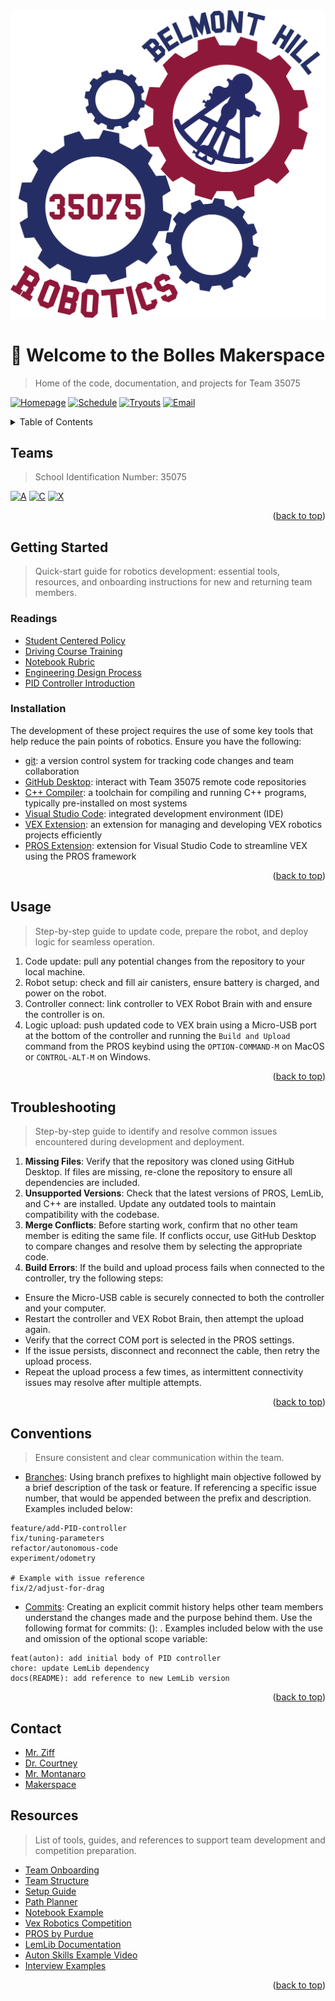 <div id="readme-top"></div>

<!-- PROJECT HEADER -->

<img src="./logo.png"/>

# 👋 Welcome to the Bolles Makerspace

> Home of the code, documentation, and projects for Team 35075

<!-- CALL TO ACTIONS -->

[![Homepage](https://img.shields.io/badge/🌐%20Homepage-grey?style=for-the-badge)](https://www.belmonthill.org/academics/makerspace) [![Schedule](https://img.shields.io/badge/📅%20Schedule-grey?style=for-the-badge)](https://docs.google.com/spreadsheets/d/1Smz0CalpF-jE7a2SaGa_jDIG1iLWu79YZ74349uV4Gw/edit?gid=137642311#gid=137642311) [![Tryouts](https://img.shields.io/badge/📝%20Tryouts-grey?style=for-the-badge)](https://docs.google.com/document/d/1SjdNTTJCPgrgd9IDQ0ClZmTv1YIK-AfD-5bnmVDkVfw/edit?tab=t.0#heading=h.9a4g126o8pnp) [![Email](https://img.shields.io/badge/📧%20Email-grey?style=for-the-badge)](makerspace@belmonthill.org)

<!-- TABLE OF CONTENTS -->
<details>
  <summary>Table of Contents</summary>
  <ol>
    <li><a href="#teams">Teams</a></li>
    <li><a href="#getting-started">Getting Started</a></li>
    <li><a href="#usage">Usage</a></li>
    <li><a href="#troubleshooting">Troubleshooting</a></li>
    <li><a href="#conventions">Conventions</a></li>
    <li><a href="#contact">Contact</a></li>
    <li><a href="#resources">Resources</a></li>
  </ol>
</details>
  <!-- ABOUT THE PROJECT -->

## Teams

> School Identification Number: 35075

[![A](https://img.shields.io/badge/A-grey?style=for-the-badge)](https://github.com/Belmont-Hill-Makerspace/35075A) [![C](https://img.shields.io/badge/C-grey?style=for-the-badge)](https://github.com/Belmont-Hill-Makerspace/35075C_2024-2025) [![X](https://img.shields.io/badge/X-grey?style=for-the-badge)](https://github.com/Belmont-Hill-Makerspace/35075X_Main_24-25)

<p align="right">(<a href="#readme-top">back to top</a>)</p>

<!-- GETTING STARTED -->

## Getting Started

> Quick-start guide for robotics development: essential tools, resources, and onboarding instructions for new and returning team members.


### Readings
- [Student Centered Policy](https://v5rc-kb.recf.org/hc/en-us/articles/9654578622487-Student-Centered-Policy)
- [Driving Course Training](https://v5rc-kb.recf.org/hc/en-us/articles/9652732380055-VEX-V5-Robotics-Competition-Drive-Team-Training-Course-2024-25-High-Stakes)
- [Notebook Rubric](./notebook-rubric.pdf)
- [Engineering Design Process](https://v5rc-kb.recf.org/hc/en-us/articles/9628278280215-Engineering-Design-Process)
- [PID Controller Introduction](https://drive.google.com/file/d/166zqVQZYmXL9I0Y7ppLrOE1ZkAhLqQ1O/view)


### Installation

The development of these project requires the use of some key tools that help reduce the pain points of robotics. Ensure you have the following:

- [git](https://git-scm.com/): a version control system for tracking code changes and team collaboration
- [GitHub Desktop](https://desktop.github.com/download/): interact with Team 35075 remote code repositories
- [C++ Compiler](https://releases.llvm.org/download.html): a toolchain for compiling and running C++ programs, typically pre-installed on most systems
- [Visual Studio Code](https://code.visualstudio.com/): integrated development environment (IDE)
- [VEX Extension](https://marketplace.visualstudio.com/items?itemName=VEXRobotics.vexcode): an extension for managing and developing VEX robotics projects efficiently
- [PROS Extension](https://marketplace.visualstudio.com/items?itemName=sigbots.pros): extension for Visual Studio Code to streamline VEX using the PROS framework

<p align="right">(<a href="#readme-top">back to top</a>)</p>

<!-- USAGE EXAMPLES -->

## Usage

> Step-by-step guide to update code, prepare the robot, and deploy logic for seamless operation.


1. Code update: pull any potential changes from the repository to your local machine.
2. Robot setup: check and fill air canisters, ensure battery is charged, and power on the robot.
3. Controller connect: link controller to VEX Robot Brain with and ensure the controller is on.
4. Logic upload: push updated code to VEX brain using a Micro-USB port at the bottom of the controller and running the `Build and Upload` command from the PROS keybind using the `OPTION-COMMAND-M` on MacOS or `CONTROL-ALT-M` on Windows.

<p align="right">(<a href="#readme-top">back to top</a>)</p>

<!-- STRUCTURE -->

## Troubleshooting

> Step-by-step guide to identify and resolve common issues encountered during development and deployment.

1. **Missing Files**: Verify that the repository was cloned using GitHub Desktop. If files are missing, re-clone the repository to ensure all dependencies are included.
2. **Unsupported Versions**: Check that the latest versions of PROS, LemLib, and C++ are installed. Update any outdated tools to maintain compatibility with the codebase.
3. **Merge Conflicts**: Before starting work, confirm that no other team member is editing the same file. If conflicts occur, use GitHub Desktop to compare changes and resolve them by selecting the appropriate code.
4. **Build Errors**: If the build and upload process fails when connected to the controller, try the following steps:
  - Ensure the Micro-USB cable is securely connected to both the controller and your computer.
  - Restart the controller and VEX Robot Brain, then attempt the upload again.
  - Verify that the correct COM port is selected in the PROS settings.
  - If the issue persists, disconnect and reconnect the cable, then retry the upload process.
  - Repeat the upload process a few times, as intermittent connectivity issues may resolve after multiple attempts.
<p align="right">(<a href="#readme-top">back to top</a>)</p>

<!-- CONVENTIONS -->

## Conventions

> Ensure consistent and clear communication within the team.

- [Branches](https://www.geeksforgeeks.org/how-to-naming-conventions-for-git-branches/): Using branch prefixes to highlight main objective followed by a brief description of the task or feature. If referencing a specific issue number, that would be appended between the prefix and description. Examples included below:

```
feature/add-PID-controller
fix/tuning-parameters
refactor/autonomous-code
experiment/odometry

# Example with issue reference
fix/2/adjust-for-drag
```

- [Commits](https://www.conventionalcommits.org/en/v1.0.0/): Creating an explicit commit history helps other team members understand the changes made and the purpose behind them. Use the following format for commits: <type>(<scope>): <description>. Examples included below with the use and omission of the optional scope variable:

```
feat(auton): add initial body of PID controller
chore: update LemLib dependency
docs(README): add reference to new LemLib version
```

<p align="right">(<a href="#readme-top">back to top</a>)</p>

<!-- CONTACT -->

## Contact

- [Mr. Ziff](ziff@belmonthill.org)
- [Dr. Courtney](courtneym@belmonthill.org)
- [Mr. Montanaro](montanaromi@belmonthill.org)
- [Makerspace](makerspace@belmonthill.org)


<!-- ACKNOWLEDGMENTS -->

## Resources

> List of tools, guides, and references to support team development and competition preparation.

- [Team Onboarding](https://docs.google.com/document/d/1whrOCQnMydUBSRAIzF3DLwpIgiGeJW2IJBwofPdJwrg/edit?tab=t.0)
- [Team Structure](https://docs.google.com/document/d/1HGfOmp4Jzs1z97b0kVVJCrXrusYIctIA1AUXEvfGLv8/edit?tab=t.0#heading=h.i6vsyx74zumg)
- [Setup Guide](https://www.youtube.com/watch?v=4DwnphVdJZY)
- [Path Planner](https://path.jerryio.com/)
- [Notebook Example](https://www.youtube.com/watch?v=KNKPfB-uvCQ)
- [Vex Robotics Competition](https://www.vexrobotics.com/competition?srsltid=AfmBOorQ0W4qS9sFXGZuwn9fIrg5r_hfeYErFh6L5dMTq7sek5CZSAd4)
- [PROS by Purdue](https://pros.cs.purdue.edu/)
- [LemLib Documentation](https://lemlib.readthedocs.io/en/stable/)
- [Auton Skills Example Video](https://www.youtube.com/watch?v=tc2QtHCExt0)
- [Interview Examples](https://kb.vex.com/hc/en-us/articles/8780653442964-Get-Started-Engineering)

<p align="right">(<a href="#readme-top">back to top</a>)</p>
